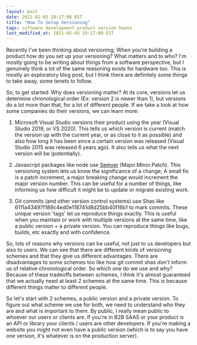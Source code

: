 ```yaml
---
layout: post
date: 2021-02-03 20:17:00 EST
title: "How To Setup Versioning"
tags: software development product version howto
last_modified_at: 2021-02-03 20:17:00 EST
---
```


Recently I've been thinking about versioning; When you're building a product how do you set up your versioning? What matters and to who? I'm mostly going to be writing about things from a software perspective, but I genuinely think a lot of the same reasoning exists for hardware too. This is mostly an exploratory blog post, but I think there are definitely some things to take away, some tenets to follow.

So, to get started: Why does versioning matter? At its core, versions let us determine chronological order (Ex: version 2 is newer than 1), but versions do a lot more than that, for a lot of different people. If we take a look at how some companies do their versions, we can learn more:

1. Microsoft Visual Studio versions their product using the year (Visual Studio 2019, or VS 2020). This tells us which version is current (match the version up with the current year, or as close to it as possible) and also how long it has been since a certain version was released (Visual Studio 2015 was released 6 years ago). It also tells us what the next version will be (potentially).

2. Javascript packages like node use [Semver](https://semver.org/) (Major.Minor.Patch). This versioning system lets us know the significance of a change; A small fix is a patch increment, a major breaking change would increment the major version number. This can be useful for a number of things, like informing us how difficult it might be to update or migrate existing work.

3. Git commits (and other version control systems) use Shas like 6111a43497f189c4ed0e118741d8d25bb40f16b1 to mark commits. These unique version 'tags' let us reproduce things exactly. This is useful when you maintain or work with multiple versions at the same time, like a public version + a private version. You can reproduce things like bugs, builds, etc exactly and with confidence.

So, lots of reasons why versions can be useful, not just to us developers but also to users. We can see that there are different kinds of versioning schemes and that they give us different advantages. There are disadvantages to some schemes too like how git commit shas *don't* inform us of relative chronological order. So which one do we use and why? Because of these tradeoffs between schemes, I think it's almost guaranteed that we actually need at least 2 schemes at the same time. This is because different things matter to different people.

So let's start with 2 schemes, a public version and a private version. To figure out what scheme we use for both, we need to understand who they are and what is important to them. By public, I really mean public to whoever our users or clients are. If you're in B2B SAAS or your product is an API or library your clients / users are other developers. If you're making a website you might not even have a public version (which is to say you have *one* version, it's whatever is on the production server).

